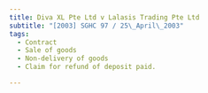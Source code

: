 ```yaml
---
title: Diva XL Pte Ltd v Lalasis Trading Pte Ltd
subtitle: "[2003] SGHC 97 / 25\_April\_2003"
tags:
  - Contract
  - Sale of goods
  - Non-delivery of goods
  - Claim for refund of deposit paid.

---
```


